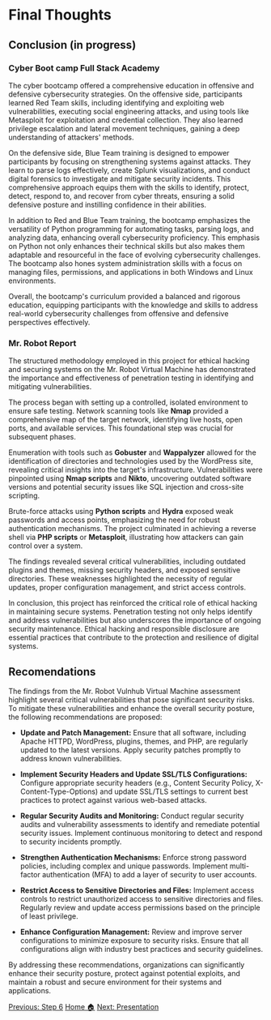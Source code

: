 # **Final Thoughts**

## Conclusion (in progress)

### Cyber Boot camp Full Stack Academy 

The cyber bootcamp offered a comprehensive education in offensive and defensive cybersecurity strategies. On the offensive side, participants learned Red Team skills, including identifying and exploiting web vulnerabilities, executing social engineering attacks, and using tools like Metasploit for exploitation and credential collection. They also learned privilege escalation and lateral movement techniques, gaining a deep understanding of attackers' methods.

On the defensive side, Blue Team training is designed to empower participants by focusing on strengthening systems against attacks. They learn to parse logs effectively, create Splunk visualizations, and conduct digital forensics to investigate and mitigate security incidents. This comprehensive approach equips them with the skills to identify, protect, detect, respond to, and recover from cyber threats, ensuring a solid defensive posture and instilling confidence in their abilities.

In addition to Red and Blue Team training, the bootcamp emphasizes the versatility of Python programming for automating tasks, parsing logs, and analyzing data, enhancing overall cybersecurity proficiency. This emphasis on Python not only enhances their technical skills but also makes them adaptable and resourceful in the face of evolving cybersecurity challenges. The bootcamp also hones system administration skills with a focus on managing files, permissions, and applications in both Windows and Linux environments.

Overall, the bootcamp's curriculum provided a balanced and rigorous education, equipping participants with the knowledge and skills to address real-world cybersecurity challenges from offensive and defensive perspectives effectively.


### Mr. Robot Report

The structured methodology employed in this project for ethical hacking and securing systems on the Mr. Robot Virtual Machine has demonstrated the importance and effectiveness of penetration testing in identifying and mitigating vulnerabilities.

The process began with setting up a controlled, isolated environment to ensure safe testing. Network scanning tools like **Nmap** provided a comprehensive map of the target network, identifying live hosts, open ports, and available services. This foundational step was crucial for subsequent phases.

Enumeration with tools such as **Gobuster** and **Wappalyzer** allowed for the identification of directories and technologies used by the WordPress site, revealing critical insights into the target's infrastructure. Vulnerabilities were pinpointed using **Nmap scripts** and **Nikto**, uncovering outdated software versions and potential security issues like SQL injection and cross-site scripting.

Brute-force attacks using **Python scripts** and **Hydra** exposed weak passwords and access points, emphasizing the need for robust authentication mechanisms. The project culminated in achieving a reverse shell via **PHP scripts** or **Metasploit**, illustrating how attackers can gain control over a system.

The findings revealed several critical vulnerabilities, including outdated plugins and themes, missing security headers, and exposed sensitive directories. These weaknesses highlighted the necessity of regular updates, proper configuration management, and strict access controls.

In conclusion, this project has reinforced the critical role of ethical hacking in maintaining secure systems. Penetration testing not only helps identify and address vulnerabilities but also underscores the importance of ongoing security maintenance. Ethical hacking and responsible disclosure are essential practices that contribute to the protection and resilience of digital systems.


## Recomendations 

The findings from the Mr. Robot Vulnhub Virtual Machine assessment highlight several critical vulnerabilities that pose significant security risks. To mitigate these vulnerabilities and enhance the overall security posture, the following recommendations are proposed:

- **Update and Patch Management:** Ensure that all software, including Apache HTTPD, WordPress, plugins, themes, and PHP, are regularly updated to the latest versions. Apply security patches promptly to address known vulnerabilities.

- **Implement Security Headers and Update SSL/TLS Configurations:** Configure appropriate security headers (e.g., Content Security Policy, X-Content-Type-Options) and update SSL/TLS settings to current best practices to protect against various web-based attacks.

- **Regular Security Audits and Monitoring:** Conduct regular security audits and vulnerability assessments to identify and remediate potential security issues. Implement continuous monitoring to detect and respond to security incidents promptly.

- **Strengthen Authentication Mechanisms:** Enforce strong password policies, including complex and unique passwords. Implement multi-factor authentication (MFA) to add a layer of security to user accounts.

- **Restrict Access to Sensitive Directories and Files:** Implement access controls to restrict unauthorized access to sensitive directories and files. Regularly review and update access permissions based on the principle of least privilege.

- **Enhance Configuration Management:** Review and improve server configurations to minimize exposure to security risks. Ensure that all configurations align with industry best practices and security guidelines.

By addressing these recommendations, organizations can significantly enhance their security posture, protect against potential exploits, and maintain a robust and secure environment for their systems and applications.


<div class="button-container" markdown="1">
<a href="/Career-Simulation-4/recommendations/" class="md-button md-button--primary">Previous: Step 6</a>
<a href="/Career-Simulation-4/" class="md-button md-button--secondary">Home 🏠</a>
<a href="/Career-Simulation-4/presentation/" class="md-button md-button--primary">Next: Presentation</a>

</div>